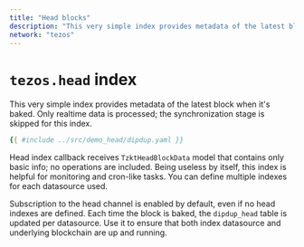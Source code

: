 ```yaml
---
title: "Head blocks"
description: "This very simple index provides metadata of the latest block when it's baked. Only realtime data is processed; the synchronization stage is skipped for this index."
network: "tezos"
---
```


# `tezos.head` index

This very simple index provides metadata of the latest block when it's baked. Only realtime data is processed; the synchronization stage is skipped for this index.

```yaml [dipdup.yaml]
{{ #include ../src/demo_head/dipdup.yaml }}
```

Head index callback receives `TzktHeadBlockData` model that contains only basic info; no operations are included. Being useless by itself, this index is helpful for monitoring and cron-like tasks. You can define multiple indexes for each datasource used.

Subscription to the head channel is enabled by default, even if no head indexes are defined. Each time the block is baked, the `dipdup_head` table is updated per datasource. Use it to ensure that both index datasource and underlying blockchain are up and running.

